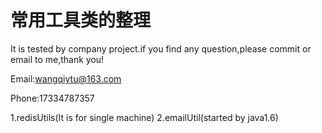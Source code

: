 # 常用工具类的整理
It is tested by company project.if you find any question,please commit or email to me,thank you!

Email:wangqiytu@163.com

Phone:17334787357

1.redisUtils(It is for single machine)
2.emailUtil(started by java1.6)
